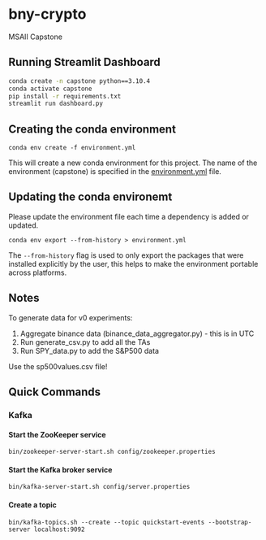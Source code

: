 # bny-crypto
MSAII Capstone

## Running Streamlit Dashboard
```bash
conda create -n capstone python==3.10.4
conda activate capstone
pip install -r requirements.txt
streamlit run dashboard.py
```


## Creating the conda environment
```commandline
conda env create -f environment.yml
```
This will create a new conda environment for this project. 
The name of the environment (capstone) is specified in the [environment.yml](environment.yml) file.

## Updating the conda environemt
Please update the environment file each time a dependency is added or updated.
```commandline
conda env export --from-history > environment.yml
```
The `--from-history` flag is used to only export the packages that were installed explicitly by the user,
this helps to make the environment portable across platforms.
## Notes
To generate data for v0 experiments:
1. Aggregate binance data (binance_data_aggregator.py) - this is in UTC
2. Run generate_csv.py to add all the TAs
3. Run SPY_data.py to add the S&P500 data

Use the sp500values.csv file!


## Quick Commands
### Kafka
#### Start the ZooKeeper service
```commandline
bin/zookeeper-server-start.sh config/zookeeper.properties
```
#### Start the Kafka broker service
```commandline
bin/kafka-server-start.sh config/server.properties
```
#### Create a topic
```commandline
bin/kafka-topics.sh --create --topic quickstart-events --bootstrap-server localhost:9092
```